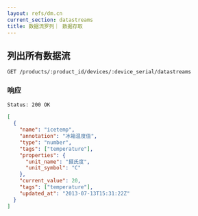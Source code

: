 ```yaml
---
layout: refs/dm.cn
current_section: datastreams
title: 数据流罗列｜ 数据存取
---
```


## 列出所有数据流

    GET /products/:product_id/devices/:device_serial/datastreams

### 响应

    Status: 200 OK

```json
[
  {
    "name": "icetemp",
    "annotation": "冰箱温度值",
    "type": "number",
    "tags": ["temperature"],
    "properties": {
      "unit_name": "摄氏度",
      "unit_symbol": "C"
    },
    "current_value": 20,
    "tags": ["temperature"],
    "updated_at": "2013-07-13T15:31:22Z"
  }
]
```
